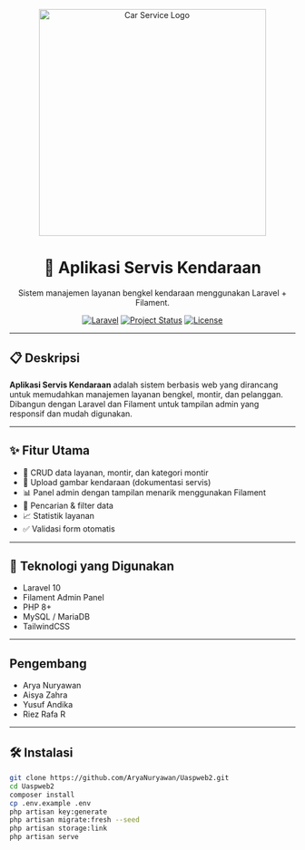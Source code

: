 <p align="center">
  <img src="https://cdn.pixabay.com/photo/2016/11/22/19/15/auto-1853304_960_720.jpg" alt="Car Service Logo" width="400"/>
</p>



<h1 align="center">🚗 Aplikasi Servis Kendaraan</h1>

<p align="center">
  Sistem manajemen layanan bengkel kendaraan menggunakan Laravel + Filament.
</p>

<p align="center">
  <a href="https://laravel.com" target="_blank"><img src="https://img.shields.io/badge/Laravel-Framework-red" alt="Laravel"></a>
  <a href="#"><img src="https://img.shields.io/badge/status-active-brightgreen" alt="Project Status"></a>
  <a href="#"><img src="https://img.shields.io/github/license/AryaNuryawan/Uaspweb2" alt="License"></a>
</p>

---

## 📋 Deskripsi

**Aplikasi Servis Kendaraan** adalah sistem berbasis web yang dirancang untuk memudahkan manajemen layanan bengkel, montir, dan pelanggan. Dibangun dengan Laravel dan Filament untuk tampilan admin yang responsif dan mudah digunakan.

---

## ✨ Fitur Utama

- 🔧 CRUD data layanan, montir, dan kategori montir
- 📂 Upload gambar kendaraan (dokumentasi servis)
- 📊 Panel admin dengan tampilan menarik menggunakan Filament
- 🔎 Pencarian & filter data
- 📈 Statistik layanan
- ✅ Validasi form otomatis

---

## 🚀 Teknologi yang Digunakan

- Laravel 10
- Filament Admin Panel
- PHP 8+
- MySQL / MariaDB
- TailwindCSS

---

## Pengembang
- Arya Nuryawan
- Aisya Zahra
- Yusuf Andika
- Riez Rafa R


---

## 🛠️ Instalasi

```bash
git clone https://github.com/AryaNuryawan/Uaspweb2.git
cd Uaspweb2
composer install
cp .env.example .env
php artisan key:generate
php artisan migrate:fresh --seed
php artisan storage:link
php artisan serve
